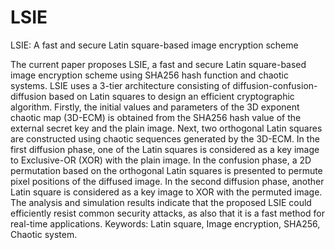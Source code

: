 # LSIE
LSIE: A fast and secure Latin square-based image encryption scheme


The current paper proposes LSIE, a fast and secure Latin square-based image encryption scheme using SHA256 hash function and chaotic systems. LSIE uses a 3-tier architecture consisting of diffusion-confusion-diffusion based on Latin squares to design an efficient cryptographic algorithm. Firstly, the initial values and parameters of the 3D exponent chaotic map (3D-ECM) is obtained from the SHA256 hash value of the external secret key and the plain image. Next, two orthogonal Latin squares are constructed using chaotic sequences generated by the 3D-ECM. In the first diffusion phase, one of the Latin squares is considered as a key image to Exclusive-OR (XOR) with the plain image. In the confusion phase, a 2D permutation based on the orthogonal Latin squares is presented to permute pixel positions of the diffused image. In the second diffusion phase, another Latin square is considered as a key image to XOR with the permuted image. The analysis and simulation results indicate that the proposed LSIE could efficiently resist common security attacks, as also that it is a fast method for real-time applications. Keywords: Latin square, Image encryption, SHA256, Chaotic system.
